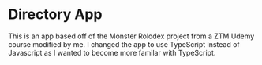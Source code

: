 # Directory App

This is an app based off of the Monster Rolodex project from a ZTM Udemy course modified by me.
I changed the app to use TypeScript instead of Javascript as I wanted to become more familar with TypeScript.
